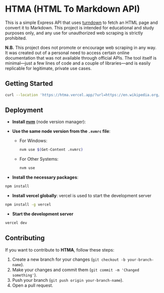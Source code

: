 # HTMA (HTML To Markdown API)

This is a simple Express API that uses [turndown](https://github.com/mixmark-io/turndown) to fetch an HTML page and convert it to Markdown. This project is intended for educational and study purposes only, and any use for unauthorized web scraping is strictly prohibited.

**N.B.** This project does not promote or encourage web scraping in any way. It was created out of a personal need to access certain online documentation that was not available through official APIs. The tool itself is minimal—just a few lines of code and a couple of libraries—and is easily replicable for legitimate, private use cases.

## Getting Started

```sh
curl --location 'https://htma.vercel.app/?url=https://en.wikipedia.org/wiki/Web_scraping'
```

## Deployment

- **Install [nvm](https://www.freecodecamp.org/news/node-version-manager-nvm-install-guide/)** (node version manager):

- **Use the same node version from the `.nvmrc` file**:
  - For Windows:
    ```sh
    nvm use $(Get-Content .nvmrc)
    ```
  - For Other Systems:
    ```sh
    nvm use
    ```
- **Install the necessary packages**:

```sh
npm install
```

- **Install vercel globally**: vercel is used to start the development server

```sh
npm install -g vercel
```

- **Start the development server**

```sh
vercel dev
```

## Contributing

If you want to contribute to **HTMA**, follow these steps:

1. Create a new branch for your changes (`git checkout -b your-branch-name`).
2. Make your changes and commit them (`git commit -m 'Changed something'`).
3. Push your branch (`git push origin your-branch-name`).
4. Open a pull request.
